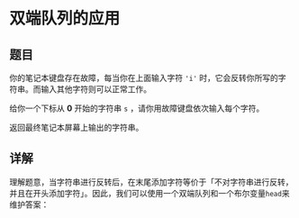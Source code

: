 # 双端队列的应用
## 题目
你的笔记本键盘存在故障，每当你在上面输入字符 `'i'` 时，它会反转你所写的字符串。而输入其他字符则可以正常工作。

给你一个下标从 **0** 开始的字符串 `s` ，请你用故障键盘依次输入每个字符。

返回最终笔记本屏幕上输出的字符串。
## 详解
理解题意，当字符串进行反转后，在末尾添加字符等价于「不对字符串进行反转，并且在开头添加字符」。因此，我们可以使用一个双端队列和一个布尔变量`head`来维护答案：
